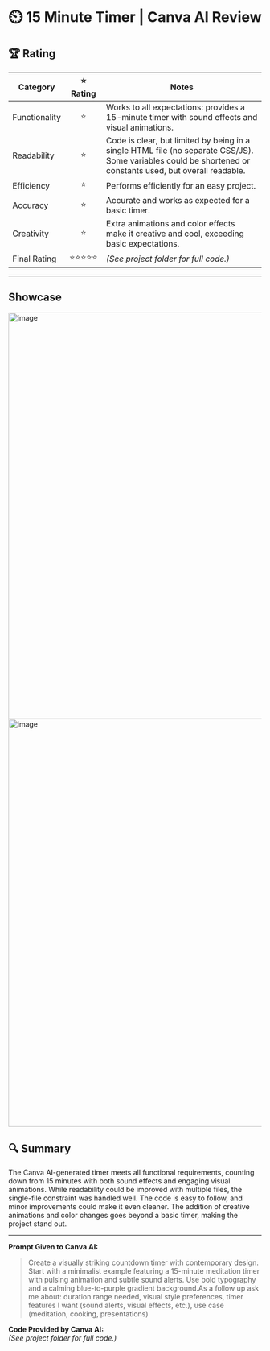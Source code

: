 # ⏲️ 15 Minute Timer | Canva AI Review

## 🏆 Rating

| Category      | ⭐ Rating | Notes |
|---------------|:--------:|-------|
| Functionality | ⭐    | Works to all expectations: provides a 15-minute timer with sound effects and visual animations. |
| Readability   | ⭐    | Code is clear, but limited by being in a single HTML file (no separate CSS/JS). Some variables could be shortened or constants used, but overall readable. |
| Efficiency    | ⭐    | Performs efficiently for an easy project. |
| Accuracy      | ⭐    | Accurate and works as expected for a basic timer. |
| Creativity    | ⭐    | Extra animations and color effects make it creative and cool, exceeding basic expectations. |
| Final Rating  | ⭐⭐⭐⭐⭐ | *(See project folder for full code.)* |

---

## Showcase

<img width="1186" height="807" alt="image" src="https://github.com/user-attachments/assets/554683b6-2a3a-499b-b33c-2a78ab43a584" />

<img width="1188" height="810" alt="image" src="https://github.com/user-attachments/assets/23478b1f-5a52-4ca1-bf43-f5b5b1aabeec" />


## 🔍 Summary

The Canva AI-generated timer meets all functional requirements, counting down from 15 minutes with both sound effects and engaging visual animations. While readability could be improved with multiple files, the single-file constraint was handled well. The code is easy to follow, and minor improvements could make it even cleaner. The addition of creative animations and color changes goes beyond a basic timer, making the project stand out.

---

**Prompt Given to Canva AI:**  
> Create a visually striking countdown timer with contemporary design. Start with a minimalist example featuring a 15-minute meditation timer with pulsing animation and subtle sound alerts. Use bold typography and a calming blue-to-purple gradient background.As a follow up ask me about: duration range needed, visual style preferences, timer features I want (sound alerts, visual effects, etc.), use case (meditation, cooking, presentations)

**Code Provided by Canva AI:**  
*(See project folder for full code.)*
